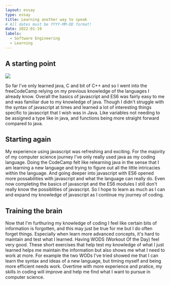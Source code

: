 ```yaml
---
layout: essay
type: essay
title: Learning another way to speak
# All dates must be YYYY-MM-DD format!
date: 2022-01-19
labels:
  - Software Engineering
  - Learning
---
```


## A starting point

<img class="ui tiny left circular floated image" src="../images/software-code.jpg">

So far I've only learned java, C and bit of C++ and so I went into the freeCodeCamp relying on my previous knowledge of the languages I already know.
Overall the basics of javascript and ES6 was fairly easy to me and was familiar due to my knowledge of java.
Though I didn't struggle with the syntax of javascript at times and learned a lot of interesting things specific to javascript that I wish was in Java.
Like variables not needing to be assigned a type like in java, and functions being more straight forward compared to java.

## Starting again

My experience using javascript was refreshing and exciting. For the majority of my computer science journey I've only really used java as my coding language.
Doing the CodeCamp felt like relearning java in the sense that I am learning a new language and trying to figure out all the little intricacies within the language.
And going deeper into javascript with ES6 opened more possabilities with javascript and what the language can really do.
Even now completing the basics of javascript and the ES6 modules I still don't really know the possiblities of javascript. 
So I hope to learn as much as I can and expand my knowledge of javascript as I continue my journey of coding.

## Training the brain

Now that I'm furthuring my knowledge of coding I feel like certain bits of information is forgotten, and this may just be true for me but I do often forget things.
Especially when learn more advanced concepts, it's hard to maintain and test what I learned. Having WODS (Workout Of the Day) feel very good.
These short exercises that help test my knowledge of what I just learned helps me maintain the information but also shows me what I need to work at more.
For example the two WODs I've tried showed me that I can learn the syntax and ideas of a new language, but timing myself and being more efficient needs work.
Overtime with more experience and pratice, my skills in coding will improve and help me find what I want to pursue in computer science.
